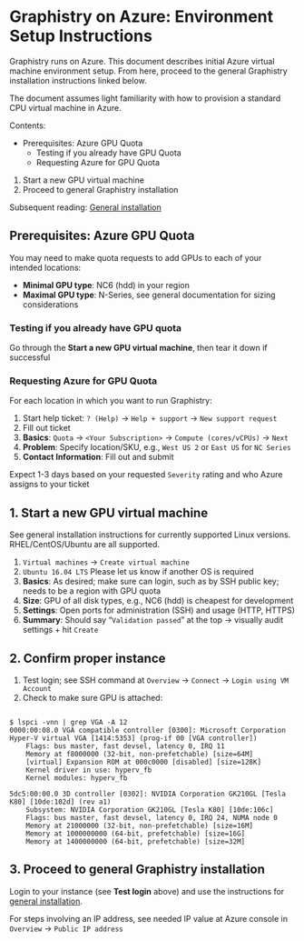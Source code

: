 # Graphistry on Azure: Environment Setup Instructions

Graphistry runs on Azure. This document describes initial Azure virtual machine environment setup. From here, proceed to the general Graphistry installation instructions linked below. 

The document assumes light familiarity with how to provision a standard CPU virtual machine in Azure. 


Contents:

  * Prerequisites: Azure GPU Quota
    * Testing if you already have GPU Quota
    * Requesting Azure for GPU Quota
  1. Start a new GPU virtual machine
  2. Proceed to general Graphistry installation

Subsequent reading: [General installation](https://github.com/graphistry/graphistry-cli)


## Prerequisites: Azure GPU Quota
You may need to make quota requests to add GPUs to each of your intended locations:

* **Minimal GPU type**: NC6 (hdd) in your region
* **Maximal GPU type**: N-Series, see general documentation for sizing considerations

### Testing if you already have GPU quota

Go through the **Start a new GPU virtual machine**, then tear it down if successful

### Requesting Azure for GPU Quota

For each location in which you want to run Graphistry:

1. Start help ticket: `? (Help)` -> `Help + support` ->  `New support request`
2. Fill out ticket
  1. **Basics**: `Quota` -> `<Your Subscription>` -> `Compute (cores/vCPUs)` -> `Next`
  2. **Problem**: Specify location/SKU, e.g., `West US 2` or `East US` for `NC Series`
  3. **Contact Information**: Fill out and submit

Expect 1-3 days based on your requested `Severity` rating and who Azure assigns to your ticket

## 1. Start a new GPU virtual machine

See general installation instructions for currently supported Linux versions. RHEL/CentOS/Ubuntu are all supported.

1. `Virtual machines` -> `Create virtual machine`
2. `Ubuntu 16.04 LTS` Please let us know if another OS is required
3. **Basics**: As desired; make sure can login, such as by SSH public key; needs to be a region with GPU quota
4. **Size**: GPU of all disk types, e.g., NC6 (hdd) is cheapest for development
5. **Settings**: Open ports for administration (SSH) and usage (HTTP, HTTPS)
6. **Summary**: Should say “`Validation passed`” at the top -> visually audit settings + hit `Create`

## 2. Confirm proper instance

1. Test login; see SSH command at `Overview` -> `Connect` -> `Login using VM Account`
2. Check to make sure GPU is attached:
```

$ lspci -vnn | grep VGA -A 12
0000:00:08.0 VGA compatible controller [0300]: Microsoft Corporation Hyper-V virtual VGA [1414:5353] (prog-if 00 [VGA controller])
	Flags: bus master, fast devsel, latency 0, IRQ 11
	Memory at f8000000 (32-bit, non-prefetchable) [size=64M]
	[virtual] Expansion ROM at 000c0000 [disabled] [size=128K]
	Kernel driver in use: hyperv_fb
	Kernel modules: hyperv_fb

5dc5:00:00.0 3D controller [0302]: NVIDIA Corporation GK210GL [Tesla K80] [10de:102d] (rev a1)
	Subsystem: NVIDIA Corporation GK210GL [Tesla K80] [10de:106c]
	Flags: bus master, fast devsel, latency 0, IRQ 24, NUMA node 0
	Memory at 21000000 (32-bit, non-prefetchable) [size=16M]
	Memory at 1000000000 (64-bit, prefetchable) [size=16G]
	Memory at 1400000000 (64-bit, prefetchable) [size=32M]
```



## 3. Proceed to general Graphistry installation

Login to your instance (see **Test login** above) and use the instructions for [general installation](https://github.com/graphistry/graphistry-cli).

For steps involving an IP address, see needed IP value at Azure console in `Overview` -> `Public IP address`

